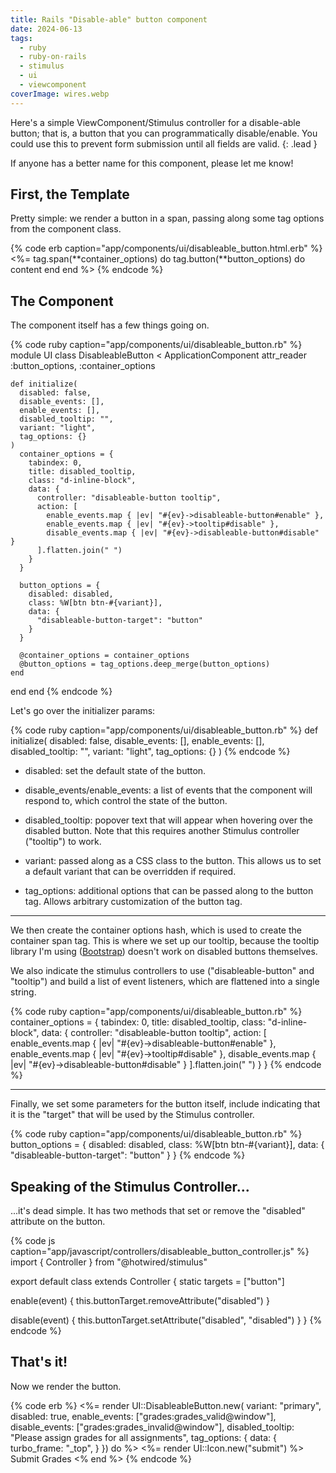 ```yaml
---
title: Rails "Disable-able" button component
date: 2024-06-13
tags:
  - ruby
  - ruby-on-rails
  - stimulus
  - ui
  - viewcomponent
coverImage: wires.webp
---
```


Here's a simple ViewComponent/Stimulus controller for a disable-able button; that is, a button that you can programmatically disable/enable. You could use this to prevent form submission until all fields are valid.
{: .lead }

If anyone has a better name for this component, please let me know!

## First, the Template

Pretty simple: we render a button in a span, passing along some tag options from the component class.

{% code erb caption="app/components/ui/disableable_button.html.erb" %}
<%=
  tag.span(**container_options) do
    tag.button(**button_options) do
      content
    end
  end
%>
{% endcode %}

## The Component

The component itself has a few things going on.

{% code ruby caption="app/components/ui/disableable_button.rb" %}
module UI
  class DisableableButton < ApplicationComponent
    attr_reader :button_options, :container_options

    def initialize(
      disabled: false,
      disable_events: [],
      enable_events: [],
      disabled_tooltip: "",
      variant: "light",
      tag_options: {}
    )
      container_options = {
        tabindex: 0,
        title: disabled_tooltip,
        class: "d-inline-block",
        data: {
          controller: "disableable-button tooltip",
          action: [
            enable_events.map { |ev| "#{ev}->disableable-button#enable" },
            enable_events.map { |ev| "#{ev}->tooltip#disable" },
            disable_events.map { |ev| "#{ev}->disableable-button#disable" }
          ].flatten.join(" ")
        }
      }

      button_options = {
        disabled: disabled,
        class: %W[btn btn-#{variant}],
        data: {
          "disableable-button-target": "button"
        }
      }

      @container_options = container_options
      @button_options = tag_options.deep_merge(button_options)
    end
  end
end
{% endcode %}

Let's go over the initializer params:

{% code ruby caption="app/components/ui/disableable_button.rb" %}
def initialize(
  disabled: false,
  disable_events: [],
  enable_events: [],
  disabled_tooltip: "",
  variant: "light",
  tag_options: {}
)
{% endcode %}

- disabled: set the default state of the button.

- disable_events/enable_events: a list of events that the component will respond to, which control the state of the button.

- disabled_tooltip: popover text that will appear when hovering over the disabled button. Note that this requires another Stimulus controller ("tooltip") to work.

- variant: passed along as a CSS class to the button. This allows us to set a default variant that can be overridden if required.

- tag_options: additional options that can be passed along to the button tag. Allows arbitrary customization of the button tag.

* * *

We then create the container options hash, which is used to create the container span tag. This is where we set up our tooltip, because the tooltip library I'm using ([Bootstrap](https://getbootstrap.com/docs/5.2/components/tooltips/)) doesn't work on disabled buttons themselves.

We also indicate the stimulus controllers to use ("disableable-button" and "tooltip") and build a list of event listeners, which are flattened into a single string.

{% code ruby caption="app/components/ui/disableable_button.rb" %}
container_options = {
  tabindex: 0,
  title: disabled_tooltip,
  class: "d-inline-block",
  data: {
    controller: "disableable-button tooltip",
    action: [
      enable_events.map { |ev| "#{ev}->disableable-button#enable" },
      enable_events.map { |ev| "#{ev}->tooltip#disable" },
      disable_events.map { |ev| "#{ev}->disableable-button#disable" }
    ].flatten.join(" ")
  }
}
{% endcode %}

* * *

Finally, we set some parameters for the button itself, include indicating that it is the "target" that will be used by the Stimulus controller.

{% code ruby caption="app/components/ui/disableable_button.rb" %}
button_options = {
  disabled: disabled,
  class: %W[btn btn-#{variant}],
  data: {
    "disableable-button-target": "button"
  }
}
{% endcode %}

## Speaking of the Stimulus Controller...

...it's dead simple. It has two methods that set or remove the "disabled" attribute on the button.

{% code js caption="app/javascript/controllers/disableable_button_controller.js" %}
import { Controller } from "@hotwired/stimulus"

export default class extends Controller {
  static targets = ["button"]

  enable(event) {
    this.buttonTarget.removeAttribute("disabled")
  }

  disable(event) {
    this.buttonTarget.setAttribute("disabled", "disabled")
  }
}
{% endcode %}

## That's it!

Now we render the button.

{% code erb %}
<%= render UI::DisableableButton.new(
  variant: "primary",
  disabled: true,
  enable_events: ["grades:grades_valid@window"],
  disable_events: ["grades:grades_invalid@window"],
  disabled_tooltip: "Please assign grades for all assignments",
  tag_options: {
    data: {
      turbo_frame: "_top",
    }
  }) do %>
  <%= render UI::Icon.new("submit") %>
  Submit Grades
<% end %>
{% endcode %}
